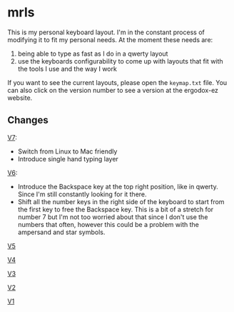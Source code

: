 mrls
====

This is my personal keyboard layout. I'm in the constant process of modifying
it to fit my personal needs. At the moment these needs are: 

1. being able to type as fast as I do in a qwerty layout
2. use the keyboards configurability to come up with layouts that fit with the
   tools I use and the way I work

If you want to see the current layouts, please open the `keymap.txt` file. You
can also click on the version number to see a version at the ergodox-ez
website.

Changes
-------

[V7](https://configure.ergodox-ez.com/keyboard_layouts/vljvpx/edit):

* Switch from Linux to Mac friendly
* Introduce single hand typing layer

[V6](http://configure.ergodox-ez.com/keyboard_layouts/qjpwbd/edit):

- Introduce the Backspace key at the top right position, like in qwerty. Since
  I'm still constantly looking for it there.
- Shift all the number keys in the right side of the keyboard to start from the
  first key to free the Backspace key. This is a bit of a stretch for number 7
  but I'm not too worried about that since I don't use the numbers that often,
  however this could be a problem with the ampersand and star symbols.

[V5](http://configure.ergodox-ez.com/keyboard_layouts/qzbwew/edit)

[V4](http://configure.ergodox-ez.com/keyboard_layouts/kpxawx/edit)

[V3](http://configure.ergodox-ez.com/keyboard_layouts/kgpjlg/edit)

[V2](http://configure.ergodox-ez.com/keyboard_layouts/qwmbee/edit)

[V1](http://configure.ergodox-ez.com/keyboard_layouts/knlzwr/edit)
